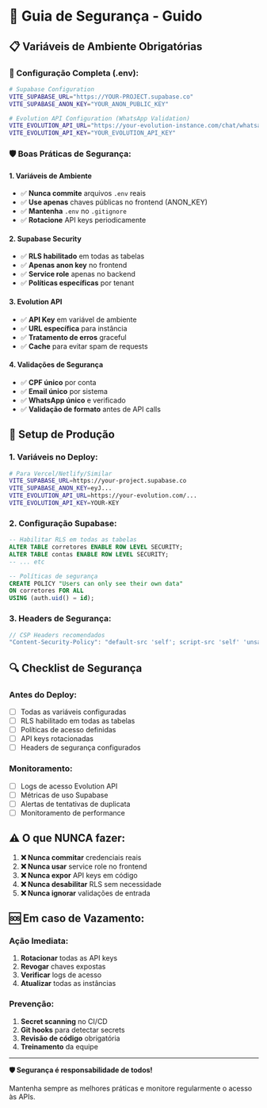 # 🔐 **Guia de Segurança - Guido**

## 📋 **Variáveis de Ambiente Obrigatórias**

### **🔑 Configuração Completa (.env):**

```bash
# Supabase Configuration
VITE_SUPABASE_URL="https://YOUR-PROJECT.supabase.co"
VITE_SUPABASE_ANON_KEY="YOUR_ANON_PUBLIC_KEY"

# Evolution API Configuration (WhatsApp Validation)
VITE_EVOLUTION_API_URL="https://your-evolution-instance.com/chat/whatsappNumbers/YOUR_INSTANCE_ID"
VITE_EVOLUTION_API_KEY="YOUR_EVOLUTION_API_KEY"
```

### **🛡️ Boas Práticas de Segurança:**

#### **1. Variáveis de Ambiente**
- ✅ **Nunca commite** arquivos `.env` reais
- ✅ **Use apenas** chaves públicas no frontend (ANON_KEY)
- ✅ **Mantenha** `.env` no `.gitignore`
- ✅ **Rotacione** API keys periodicamente

#### **2. Supabase Security**
- ✅ **RLS habilitado** em todas as tabelas
- ✅ **Apenas anon key** no frontend
- ✅ **Service role** apenas no backend
- ✅ **Políticas específicas** por tenant

#### **3. Evolution API**
- ✅ **API Key** em variável de ambiente
- ✅ **URL específica** para instância
- ✅ **Tratamento de erros** graceful
- ✅ **Cache** para evitar spam de requests

#### **4. Validações de Segurança**
- ✅ **CPF único** por conta
- ✅ **Email único** por sistema
- ✅ **WhatsApp único** e verificado
- ✅ **Validação de formato** antes de API calls

## 🚀 **Setup de Produção**

### **1. Variáveis no Deploy:**
```bash
# Para Vercel/Netlify/Similar
VITE_SUPABASE_URL=https://your-project.supabase.co
VITE_SUPABASE_ANON_KEY=eyJ...
VITE_EVOLUTION_API_URL=https://your-evolution.com/...
VITE_EVOLUTION_API_KEY=YOUR-KEY
```

### **2. Configuração Supabase:**
```sql
-- Habilitar RLS em todas as tabelas
ALTER TABLE corretores ENABLE ROW LEVEL SECURITY;
ALTER TABLE contas ENABLE ROW LEVEL SECURITY;
-- ... etc

-- Políticas de segurança
CREATE POLICY "Users can only see their own data" 
ON corretores FOR ALL 
USING (auth.uid() = id);
```

### **3. Headers de Segurança:**
```javascript
// CSP Headers recomendados
"Content-Security-Policy": "default-src 'self'; script-src 'self' 'unsafe-eval'; style-src 'self' 'unsafe-inline'"
```

## 🔍 **Checklist de Segurança**

### **Antes do Deploy:**
- [ ] Todas as variáveis configuradas
- [ ] RLS habilitado em todas as tabelas
- [ ] Políticas de acesso definidas
- [ ] API keys rotacionadas
- [ ] Headers de segurança configurados

### **Monitoramento:**
- [ ] Logs de acesso Evolution API
- [ ] Métricas de uso Supabase
- [ ] Alertas de tentativas de duplicata
- [ ] Monitoramento de performance

## ⚠️ **O que NUNCA fazer:**

1. **❌ Nunca commitar** credenciais reais
2. **❌ Nunca usar** service role no frontend
3. **❌ Nunca expor** API keys em código
4. **❌ Nunca desabilitar** RLS sem necessidade
5. **❌ Nunca ignorar** validações de entrada

## 🆘 **Em caso de Vazamento:**

### **Ação Imediata:**
1. **Rotacionar** todas as API keys
2. **Revogar** chaves expostas
3. **Verificar** logs de acesso
4. **Atualizar** todas as instâncias

### **Prevenção:**
1. **Secret scanning** no CI/CD
2. **Git hooks** para detectar secrets
3. **Revisão de código** obrigatória
4. **Treinamento** da equipe

---

**🛡️ Segurança é responsabilidade de todos!**

Mantenha sempre as melhores práticas e monitore regularmente o acesso às APIs.

